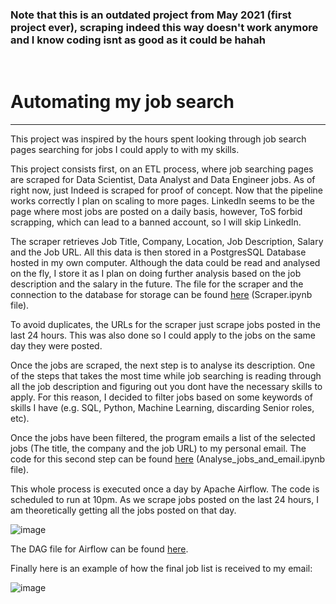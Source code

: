 ### Note that this is an outdated project from May 2021 (first project ever), scraping indeed this way doesn't work anymore and I know coding isnt as good as it could be hahah
</br>

# Automating my job search
---

This project was inspired by the hours spent looking through job search pages searching for jobs I could apply to with my skills.

This project consists first, on an ETL process, where job searching pages are scraped for Data Scientist, Data Analyst and Data Engineer jobs. 
As of right now, just Indeed is scraped for proof of concept.  Now that the pipeline works correctly I plan on scaling to more pages.  LinkedIn seems to be the page where most jobs are posted on a daily basis, however, ToS forbid scrapping, which can lead to a banned account, so I will skip LinkedIn.

The scraper retrieves Job Title, Company, Location, Job Description, Salary and the Job URL.  All this data is then stored in a PostgresSQL Database hosted in my own computer.  Although the data could be read and analysed on the fly, I store it as I plan on doing further analysis based on the job description and the salary in the future. The file for the scraper and the connection to the database for storage can be found [here](https://github.com/adrianoarenas/portfolio/blob/main/job_search/Scraper.ipynb) (Scraper.ipynb file).

To avoid duplicates, the URLs for the scraper just scrape jobs posted in the last 24 hours.  This was also done so I could apply to the jobs on the same day they were posted.

Once the jobs are scraped, the next step is to analyse its description.  One of the steps that takes the most time while job searching is reading through all the job description and figuring out you dont have the necessary skills to apply.  For this reason, I decided to filter jobs based on some keywords of skills I have (e.g. SQL, Python, Machine Learning, discarding Senior roles, etc).

Once the jobs have been filtered, the program emails a list of the selected jobs (The title, the company and the job URL) to my personal email. The code for this second step can be found [here](https://github.com/adrianoarenas/portfolio/blob/main/job_search/Analyse_jobs_and_email.ipynb) (Analyse_jobs_and_email.ipynb file).

This whole process is executed once a day by Apache Airflow.  The code is scheduled to run at 10pm.  As we scrape jobs posted on the last 24 hours, I am theoretically getting all the jobs posted on that day.

![image](https://user-images.githubusercontent.com/24966827/118402672-d5814080-b662-11eb-949a-c2fe1689556c.png)

The DAG file for Airflow can be found [here](https://github.com/adrianoarenas/portfolio/blob/main/job_search/job_search_DAG.py).

Finally here is an example of how the final job list is received to my email:

![image](https://user-images.githubusercontent.com/24966827/118402743-28f38e80-b663-11eb-9463-ffaa87e693be.png)
